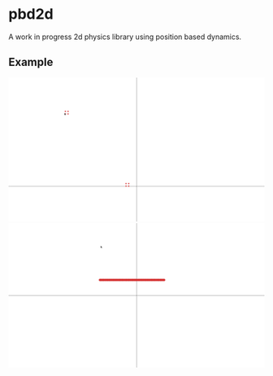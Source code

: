 # pbd2d
A work in progress 2d physics library using position based dynamics.

## Example
![](demo/demo1.gif)
![](demo/demo2.gif)
